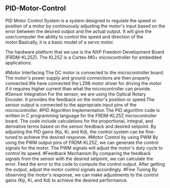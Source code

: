 ## PID-Motor-Control
PID Motor Control System is a system designed to regulate the speed or position of a motor by continuously adjusting the motor's input based on the error between the desired output and the actual output. It will give the user/computer the ability to control the speed and direction of the motor.Basically, it is a basic model of a servo motor.

The hardware platform that we use is the NXP Freedom Development Board (FRDM-KL25Z). The KL25Z is a Cortex-M0+ microcontroller for embedded applications.

#Motor Interfacing 
The DC motor is connected to the microcontroller board. The motor's power supply and ground connections are then properly connected.We have connected the L298 motor driver for driving the motor if it requires higher current than what the microcontroller can provide.
#Sensor Integration 
For the sensor, we are using the Optical Rotary Encoder. It provides the feedback on the motor's position or speed.The sensor output is connected to the appropriate input pins of the microcontroller.
#PID Algorithm Implementation 
The PID algorithm code is written in C programming language for the FRDM-KL25Z microcontroller board. The code include calculations for the proportional, integral, and derivative terms based on the sensor feedback and desired setpoint. By adjusting the PID gains (Kp, Ki, and Kd), the control system can be fine-tuned to achieve the desired response.
#Motor Control by using PWM 
By using the PWM output pins of FRDM-KL25Z, we can generate the control signals for the motor. The PWM signals will adjust the motor's duty cycle to control its speed. 
#Feedback Mechanism
By comparing the feedback signals from the sensor with the desired setpoint, we can calculate the error. Feed the error to the code to compute the control output. After getting the output, adjust the motor control signals accordingly.
#Fine Tuning 
By observing the motor's response, we can make adjustments to the control gains (Kp, Ki, and Kd) to achieve the desired performance. 
